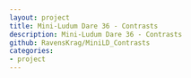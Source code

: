 ```yaml
---
layout: project
title: Mini-Ludum Dare 36 - Contrasts
description: Mini-Ludum Dare 36 - Contrasts
github: RavensKrag/MiniLD_Contrasts
categories:
- project
---
```


